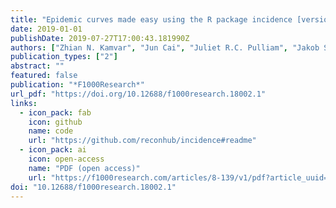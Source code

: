 ```yaml
---
title: "Epidemic curves made easy using the R package incidence [version 1; peer review: 1 approved, 2 approved with reservations]"
date: 2019-01-01
publishDate: 2019-07-27T17:00:43.181990Z
authors: ["Zhian N. Kamvar", "Jun Cai", "Juliet R.C. Pulliam", "Jakob Schumacher", "Thibaut Jombart"]
publication_types: ["2"]
abstract: ""
featured: false
publication: "*F1000Research*"
url_pdf: "https://doi.org/10.12688/f1000research.18002.1"
links:
  - icon_pack: fab
    icon: github
    name: code 
    url: "https://github.com/reconhub/incidence#readme"
  - icon_pack: ai
    icon: open-access
    name: "PDF (open access)"
    url: "https://f1000research.com/articles/8-139/v1/pdf?article_uuid=ba26c37d-d515-4e5c-a482-e7e75d200c3f"
doi: "10.12688/f1000research.18002.1"
---
```


